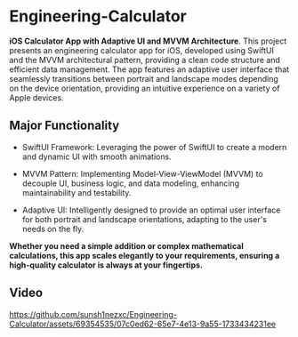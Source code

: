 # Engineering-Calculator
**iOS Calculator App with Adaptive UI and MVVM Architecture**.
This project presents an engineering calculator app for iOS, developed using SwiftUI and the MVVM architectural pattern, providing a clean code structure and efficient data management. The app features an adaptive user interface that seamlessly transitions between portrait and landscape modes depending on the device orientation, providing an intuitive experience on a variety of Apple devices. 

## Major Functionality

- SwiftUI Framework: Leveraging the power of SwiftUI to create a modern and dynamic UI with smooth animations.

- MVVM Pattern: Implementing Model-View-ViewModel (MVVM) to decouple UI, business logic, and data modeling, enhancing maintainability and testability.

- Adaptive UI: Intelligently designed to provide an optimal user interface for both portrait and landscape orientations, adapting to the user's needs on the fly.

**Whether you need a simple addition or complex mathematical calculations, this app scales elegantly to your requirements, ensuring a high-quality calculator is always at your fingertips.**

## Video

https://github.com/sunsh1nezxc/Engineering-Calculator/assets/69354535/07c0ed62-65e7-4e13-9a55-1733434231ee

